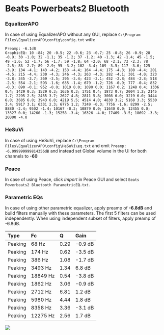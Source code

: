 # Beats Powerbeats2 Bluetooth

### EqualizerAPO
In case of using EqualizerAPO without any GUI, replace `C:\Program Files\EqualizerAPO\config\config.txt`
with:
```
Preamp: -6.1dB
GraphicEQ: 10 -84; 20 -0.5; 22 -0.6; 23 -0.7; 25 -0.8; 26 -0.9; 28 -0.9; 30 -1.0; 32 -1.1; 35 -1.2; 37 -1.2; 40 -1.3; 42 -1.4; 45 -1.5; 49 -1.6; 52 -1.7; 56 -1.7; 59 -1.8; 64 -2.0; 68 -2.1; 73 -2.3; 78 -2.5; 83 -2.7; 89 -2.9; 95 -3.2; 102 -3.4; 109 -3.5; 117 -3.6; 125 -3.9; 134 -4.1; 143 -4.2; 153 -4.4; 164 -4.4; 175 -4.3; 188 -4.4; 201 -4.5; 215 -4.4; 230 -4.3; 246 -4.3; 263 -4.3; 282 -4.1; 301 -4.0; 323 -3.8; 345 -3.7; 369 -3.5; 395 -3.4; 423 -3.1; 452 -2.8; 484 -2.8; 518 -2.5; 554 -2.1; 593 -1.6; 635 -1.4; 679 -1.2; 726 -0.9; 777 -0.4; 832 -0.3; 890 -0.1; 952 -0.0; 1019 0.0; 1090 0.0; 1167 0.2; 1248 0.4; 1336 0.4; 1429 0.3; 1529 0.3; 1636 0.3; 1751 0.4; 1873 0.7; 2004 1.2; 2145 1.7; 2295 2.5; 2455 3.7; 2627 4.8; 2811 5.8; 3008 6.0; 3219 6.0; 3444 6.0; 3685 6.0; 3943 6.0; 4219 5.5; 4514 4.0; 4830 3.2; 5168 3.3; 5530 3.4; 5917 3.1; 6331 2.3; 6775 1.2; 7249 -0.3; 7756 -1.6; 8299 -2.5; 8880 -2.4; 9502 -1.4; 10167 -0.2; 10879 0.0; 11640 0.0; 12455 0.0; 13327 0.0; 14260 -1.3; 15258 -3.4; 16326 -4.0; 17469 -3.5; 18692 -3.3; 20000 -4.0
```

### HeSuVi
In case of using HeSuVi, replace `C:\Program Files\EqualizerAPO\config\HeSuVi\eq.txt` and omit `Preamp:
-6.099999999814356dB` and instead set Global volume in the UI for both channels to **-60**

### Peace
In case of using Peace, click *Import* in Peace GUI and select `Beats Powerbeats2 Bluetooth ParametricEQ.txt`.

### Parametric EQs
In case of using other parametric equalizer, apply preamp of **-6.8dB** and build filters manually
with these parameters. The first 5 filters can be used independently.
When using independent subset of filters, apply preamp of -6.8dB.

| Type    | Fc       |    Q | Gain    |
|:--------|:---------|:-----|:--------|
| Peaking | 68 Hz    | 0.29 | -0.9 dB |
| Peaking | 174 Hz   | 0.62 | -3.5 dB |
| Peaking | 386 Hz   | 1.08 | -1.7 dB |
| Peaking | 3493 Hz  | 1.34 | 6.8 dB  |
| Peaking | 18849 Hz | 0.54 | -3.8 dB |
| Peaking | 1862 Hz  | 3.06 | -0.9 dB |
| Peaking | 2712 Hz  | 6.81 | 1.2 dB  |
| Peaking | 5980 Hz  | 4.44 | 1.8 dB  |
| Peaking | 8358 Hz  | 3.36 | -3.1 dB |
| Peaking | 12275 Hz | 2.56 | 1.7 dB  |

![](https://raw.githubusercontent.com/jaakkopasanen/AutoEq/master/results/innerfidelity/sbaf-serious/Beats%20Powerbeats2%20Bluetooth/Beats%20Powerbeats2%20Bluetooth.png)